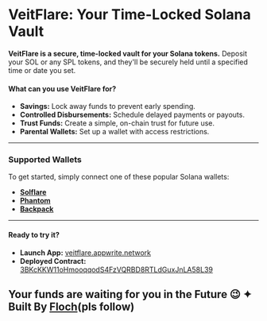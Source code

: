 # VeitFlare: Your Time-Locked Solana Vault

**VeitFlare is a secure, time-locked vault for your Solana tokens.** Deposit your SOL or any SPL tokens, and they'll be securely held until a specified time or date you set.

#### What can you use VeitFlare for?

* **Savings:** Lock away funds to prevent early spending.
* **Controlled Disbursements:** Schedule delayed payments or payouts.
* **Trust Funds:** Create a simple, on-chain trust for future use.
* **Parental Wallets:** Set up a wallet with access restrictions.

---

### Supported Wallets

To get started, simply connect one of these popular Solana wallets:

* [**Solflare**](https://solflare.com)
* [**Phantom**](https://phantom.app)
* [**Backpack**](https://backpack.app)

---

#### Ready to try it?

* **Launch App:** [veitflare.appwrite.network](https://veitflare.appwrite.network)
* **Deployed Contract:** [3BKcKKW11oHmooqqodS4FzVQRBD8RTLdGuxJnLA58L39](https://explorer.solana.com/address/3BKcKKW11oHmooqqodS4FzVQRBD8RTLdGuxJnLA58L39?cluster=devnet)

## Your funds are waiting for you in the Future 😉 ✦ Built By [Floch](https://x.com/0xFloch)(pls follow)
